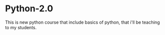 # Python-2.0
This is new python course that include basics of python, that i'll be teaching to my students.

